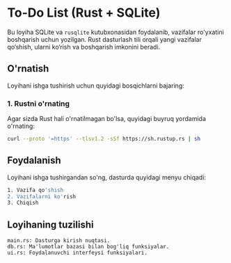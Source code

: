 # To-Do List (Rust + SQLite)

Bu loyiha SQLite va `rusqlite` kutubxonasidan foydalanib, vazifalar ro'yxatini boshqarish uchun yozilgan. Rust dasturlash tili orqali yangi vazifalar qo‘shish, ularni ko‘rish va boshqarish imkonini beradi.

## O'rnatish

Loyihani ishga tushirish uchun quyidagi bosqichlarni bajaring:

### 1. Rustni o'rnating
Agar sizda Rust hali o'rnatilmagan bo'lsa, quyidagi buyruq yordamida o'rnating:

```bash
curl --proto '=https' --tlsv1.2 -sSf https://sh.rustup.rs | sh
```
## Foydalanish
Loyihani ishga tushirgandan so'ng, dasturda quyidagi menyu chiqadi:
```bash
1. Vazifa qo'shish
2. Vazifalarni ko'rish
3. Chiqish
```
## Loyihaning tuzilishi
```
main.rs: Dasturga kirish nuqtasi.
db.rs: Ma'lumotlar bazasi bilan bog'liq funksiyalar.
ui.rs: Foydalanuvchi interfeysi funksiyalari.
```
